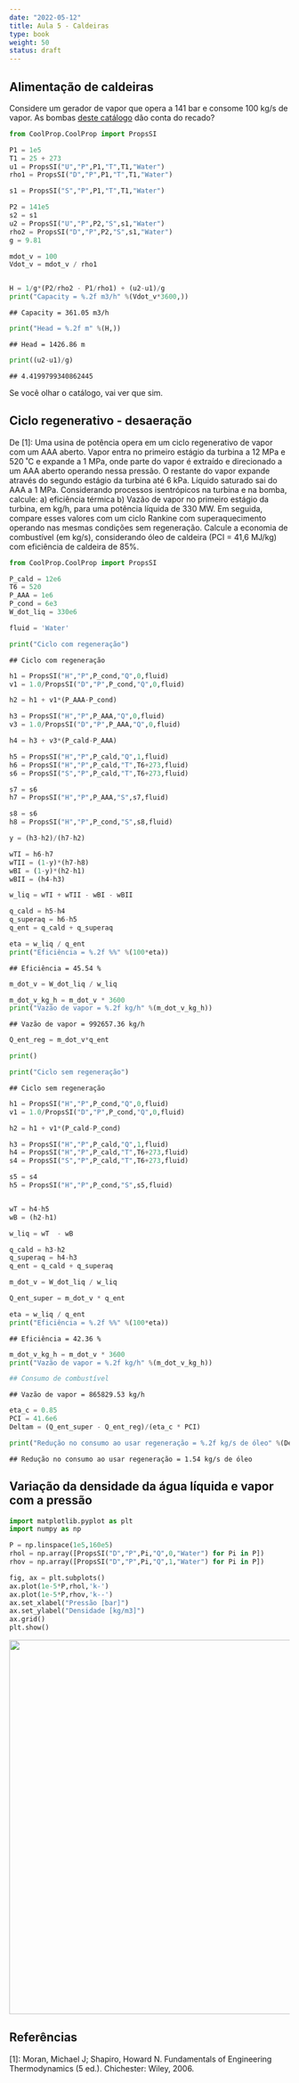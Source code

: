 ```yaml
---
date: "2022-05-12"
title: Aula 5 - Caldeiras
type: book
weight: 50
status: draft
---
```


## Alimentação de caldeiras

Considere um gerador de vapor que opera a 141 bar e consome 100 kg/s de vapor. As bombas [deste catálogo](https://www.shinkohir.co.jp/pdf/catalog/Centrifugal_Pumps_CL-100D.pdf) dão conta do recado?


```python
from CoolProp.CoolProp import PropsSI

P1 = 1e5
T1 = 25 + 273
u1 = PropsSI("U","P",P1,"T",T1,"Water")
rho1 = PropsSI("D","P",P1,"T",T1,"Water")

s1 = PropsSI("S","P",P1,"T",T1,"Water")

P2 = 141e5
s2 = s1
u2 = PropsSI("U","P",P2,"S",s1,"Water")
rho2 = PropsSI("D","P",P2,"S",s1,"Water")
g = 9.81

mdot_v = 100
Vdot_v = mdot_v / rho1


H = 1/g*(P2/rho2 - P1/rho1) + (u2-u1)/g
print("Capacity = %.2f m3/h" %(Vdot_v*3600,))
```

```
## Capacity = 361.05 m3/h
```

```python
print("Head = %.2f m" %(H,))
```

```
## Head = 1426.86 m
```

```python
print((u2-u1)/g)
```

```
## 4.4199799340862445
```
Se você olhar o catálogo, vai ver que sim.

## Ciclo regenerativo - desaeração

De [1]: Uma usina de potência opera em um ciclo regenerativo de vapor com um AAA aberto. Vapor entra no primeiro estágio da turbina a 12 MPa e 520 ˚C e expande a 1 MPa, onde parte do vapor é extraído e direcionado a um AAA aberto operando nessa pressão. O restante do vapor expande através do segundo estágio da turbina até 6 kPa. Líquido saturado sai do AAA a 1 MPa. Considerando processos isentrópicos na turbina e na bomba, calcule:
a) eficiência térmica
b) Vazão de vapor no primeiro estágio da turbina, em kg/h, para uma potência líquida de 330 MW.
Em seguida, compare esses valores com um ciclo Rankine com superaquecimento operando nas mesmas condições sem regeneração. Calcule a economia de combustível (em kg/s), considerando óleo de caldeira (PCI = 41,6 MJ/kg) com eficiência de caldeira de 85%.



```python
from CoolProp.CoolProp import PropsSI

P_cald = 12e6
T6 = 520
P_AAA = 1e6
P_cond = 6e3
W_dot_liq = 330e6

fluid = 'Water'

print("Ciclo com regeneração")
```

```
## Ciclo com regeneração
```

```python
h1 = PropsSI("H","P",P_cond,"Q",0,fluid)
v1 = 1.0/PropsSI("D","P",P_cond,"Q",0,fluid)

h2 = h1 + v1*(P_AAA-P_cond)

h3 = PropsSI("H","P",P_AAA,"Q",0,fluid)
v3 = 1.0/PropsSI("D","P",P_AAA,"Q",0,fluid)

h4 = h3 + v3*(P_cald-P_AAA)

h5 = PropsSI("H","P",P_cald,"Q",1,fluid)
h6 = PropsSI("H","P",P_cald,"T",T6+273,fluid)
s6 = PropsSI("S","P",P_cald,"T",T6+273,fluid)

s7 = s6
h7 = PropsSI("H","P",P_AAA,"S",s7,fluid)

s8 = s6
h8 = PropsSI("H","P",P_cond,"S",s8,fluid)

y = (h3-h2)/(h7-h2)

wTI = h6-h7
wTII = (1-y)*(h7-h8)
wBI = (1-y)*(h2-h1)
wBII = (h4-h3)

w_liq = wTI + wTII - wBI - wBII

q_cald = h5-h4
q_superaq = h6-h5
q_ent = q_cald + q_superaq

eta = w_liq / q_ent
print("Eficiência = %.2f %%" %(100*eta))
```

```
## Eficiência = 45.54 %
```

```python
m_dot_v = W_dot_liq / w_liq

m_dot_v_kg_h = m_dot_v * 3600
print("Vazão de vapor = %.2f kg/h" %(m_dot_v_kg_h))
```

```
## Vazão de vapor = 992657.36 kg/h
```

```python
Q_ent_reg = m_dot_v*q_ent

print()
```

```python
print("Ciclo sem regeneração")
```

```
## Ciclo sem regeneração
```

```python
h1 = PropsSI("H","P",P_cond,"Q",0,fluid)
v1 = 1.0/PropsSI("D","P",P_cond,"Q",0,fluid)

h2 = h1 + v1*(P_cald-P_cond)

h3 = PropsSI("H","P",P_cald,"Q",1,fluid)
h4 = PropsSI("H","P",P_cald,"T",T6+273,fluid)
s4 = PropsSI("S","P",P_cald,"T",T6+273,fluid)

s5 = s4
h5 = PropsSI("H","P",P_cond,"S",s5,fluid)


wT = h4-h5
wB = (h2-h1)

w_liq = wT  - wB

q_cald = h3-h2
q_superaq = h4-h3
q_ent = q_cald + q_superaq

m_dot_v = W_dot_liq / w_liq

Q_ent_super = m_dot_v * q_ent

eta = w_liq / q_ent
print("Eficiência = %.2f %%" %(100*eta))
```

```
## Eficiência = 42.36 %
```

```python
m_dot_v_kg_h = m_dot_v * 3600
print("Vazão de vapor = %.2f kg/h" %(m_dot_v_kg_h))

## Consumo de combustível
```

```
## Vazão de vapor = 865829.53 kg/h
```

```python
eta_c = 0.85
PCI = 41.6e6
Deltam = (Q_ent_super - Q_ent_reg)/(eta_c * PCI)

print("Redução no consumo ao usar regeneração = %.2f kg/s de óleo" %(Deltam))
```

```
## Redução no consumo ao usar regeneração = 1.54 kg/s de óleo
```

## Variação da densidade da água líquida e vapor com a pressão


```python
import matplotlib.pyplot as plt
import numpy as np

P = np.linspace(1e5,160e5)
rhol = np.array([PropsSI("D","P",Pi,"Q",0,"Water") for Pi in P])
rhov = np.array([PropsSI("D","P",Pi,"Q",1,"Water") for Pi in P])

fig, ax = plt.subplots()
ax.plot(1e-5*P,rhol,'k-')
ax.plot(1e-5*P,rhov,'k--')
ax.set_xlabel("Pressão [bar]")
ax.set_ylabel("Densidade [kg/m3]")
ax.grid()
plt.show()
```

<img src="/disciplinas/st1gee1/aula5st1gee1_files/figure-html/unnamed-chunk-3-1.png" width="672" />

## Referências

[1]: Moran, Michael J; Shapiro, Howard N. Fundamentals of Engineering Thermodynamics (5 ed.). Chichester: Wiley, 2006.





